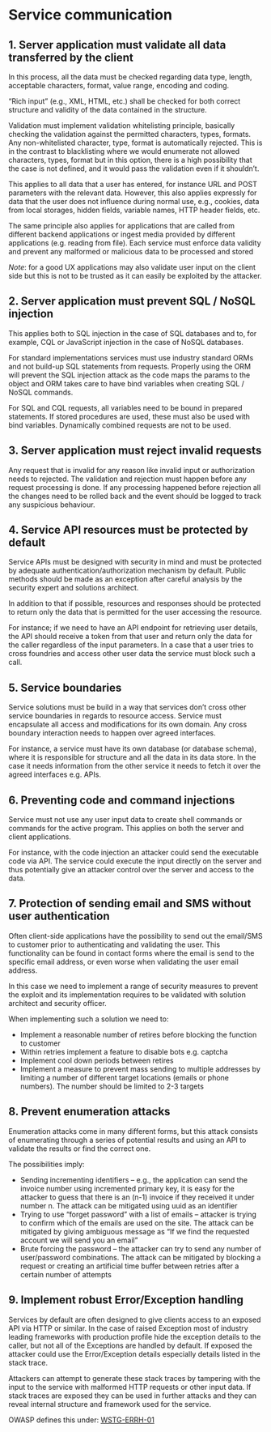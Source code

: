 # Service communication

## 1. Server application must validate all data transferred by the client <a href="#validating-input-on-the-server" id="validating-input-on-the-server"></a>

In this process, all the data must be checked regarding data type, length, acceptable characters, format, value range, encoding and coding.

“Rich input” (e.g., XML, HTML, etc.) shall be checked for both correct structure and validity of the data contained in the structure.

Validation must implement validation whitelisting principle, basically checking the validation against the permitted characters, types, formats. Any non-whitelisted character, type, format is automatically rejected. This is in the contrast to blacklisting where we would enumerate not allowed characters, types, format but in this option, there is a high possibility that the case is not defined, and it would pass the validation even if it shouldn’t.

This applies to all data that a user has entered, for instance URL and POST parameters with the relevant data. However, this also applies expressly for data that the user does not influence during normal use, e.g., cookies, data from local storages, hidden fields, variable names, HTTP header fields, etc.

The same principle also applies for applications that are called from different backend applications or ingest media provided by different applications (e.g. reading from file). Each service must enforce data validity and prevent any malformed or malicious data to be processed and stored

_Note_: for a good UX applications may also validate user input on the client side but this is not to be trusted as it can easily be exploited by the attacker.



## 2.  Server application must prevent SQL / NoSQL injection

This applies both to SQL injection in the case of SQL databases and to, for example, CQL or JavaScript injection in the case of NoSQL databases.

For standard implementations services must use industry standard ORMs and not build-up SQL statements from requests. Properly using the ORM will prevent the SQL injection attack as the code maps the params to the object and ORM takes care to have bind variables when creating SQL / NoSQL commands.

For SQL and CQL requests, all variables need to be bound in prepared statements. If stored procedures are used, these must also be used with bind variables. Dynamically combined requests are not to be used.



## 3. Server application must reject invalid requests

Any request that is invalid for any reason like invalid input or authorization needs to rejected. The validation and rejection must happen before any request processing is done. If any processing happened before rejection all the changes need to be rolled back and the event should be logged to track any suspicious behaviour.



## 4.  Service API resources must be protected by default

Service APIs must be designed with security in mind and must be protected by adequate authentication/authorization mechanism by default. Public methods should be made as an exception after careful analysis by the security expert and solutions architect.

In addition to that if possible, resources and responses should be protected to return only the data that is permitted for the user accessing the resource.

For instance; if we need to have an API endpoint for retrieving user details, the API should receive a token from that user and return only the data for the caller regardless of the input parameters. In a case that a user tries to cross foundries and access other user data the service must block such a call.



## 5. Service boundaries

Service solutions must be build in a way that services don’t cross other service boundaries in regards to resource access. Service must encapsulate all access and modifications for its own domain. Any cross boundary interaction needs to happen over agreed interfaces.

For instance, a service must have its own database (or database schema), where it is responsible for structure and all the data in its data store. In the case it needs information from the other service it needs to fetch it over the agreed interfaces e.g. APIs.



## 6. Preventing code and command injections

Service must not use any user input data to create shell commands or commands for the active program. This applies on both the server and client applications.

For instance, with the code injection an attacker could send the executable code via API. The service could execute the input directly on the server and thus potentially give an attacker control over the server and access to the data.



## 7. Protection of sending email and SMS without user authentication

Often client-side applications have the possibility to send out the email/SMS to customer prior to authenticating and validating the user. This functionality can be found in contact forms where the email is send to the specific email address, or even worse when validating the user email address.

In this case we need to implement a range of security measures to prevent the exploit and its implementation requires to be validated with solution architect and security officer.

When implementing such a solution we need to:

* Implement a reasonable number of retires before blocking the function to customer
* Within retries implement a feature to disable bots e.g. captcha
* Implement cool down periods between retires
* Implement a measure to prevent mass sending to multiple addresses by limiting a number of different target locations (emails or phone numbers). The number should be limited to 2-3 targets



## 8. Prevent enumeration attacks

Enumeration attacks come in many different forms, but this attack consists of enumerating through a series of potential results and using an API to validate the results or find the correct one.

The possibilities imply:

* Sending incrementing identifiers – e.g., the application can send the invoice number using incremented primary key, it is easy for the attacker to guess that there is an (n-1) invoice if they received it under number n. The attack can be mitigated using uuid as an identifier
* Trying to use “forget password” with a list of emails – attacker is trying to confirm which of the emails are used on the site. The attack can be mitigated by giving ambiguous message as “If we find the requested account we will send you an email”
* Brute forcing the password – the attacker can try to send any number of user/password combinations. The attack can be mitigated by blocking a request or creating an artificial time buffer between retries after a certain number of attempts



## 9. Implement robust Error/Exception handling

Services by default are often designed to give clients access to an exposed API via HTTP or similar. In the case of raised Exception most of industry leading frameworks with production profile hide the exception details to the caller, but not all of the Exceptions are handled by default. If exposed the attacker could use the Error/Exception details especially details listed in the stack trace.

Attackers can attempt to generate these stack traces by tampering with the input to the service with malformed HTTP requests or other input data. If stack traces are exposed they can be used in further attacks and they can reveal internal structure and framework used for the service.

OWASP defines this under: [WSTG-ERRH-01](https://owasp.org/www-project-web-security-testing-guide/latest/4-Web\_Application\_Security\_Testing/08-Testing\_for\_Error\_Handling/01-Testing\_For\_Improper\_Error\_Handling)

